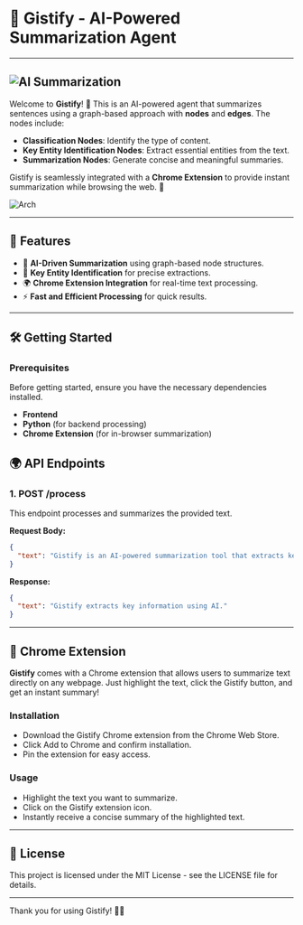 # 🧠 Gistify - AI-Powered Summarization Agent

---
![AI Summarization](https://media1.giphy.com/media/v1.Y2lkPTc5MGI3NjExYmZucHMxemNzZmx4enlsODNkaWI3OXZka3premczNzVtczN1bnA3ZCZlcD12MV9pbnRlcm5hbF9naWZfYnlfaWQmY3Q9Zw/qZN6uuN6AZuKQuRwJd/giphy.gif)
---

Welcome to **Gistify**! 🚀 This is an AI-powered agent that summarizes sentences using a graph-based approach with **nodes** and **edges**. The nodes include:

- **Classification Nodes**: Identify the type of content.
- **Key Entity Identification Nodes**: Extract essential entities from the text.
- **Summarization Nodes**: Generate concise and meaningful summaries.

Gistify is seamlessly integrated with a **Chrome Extension** to provide instant summarization while browsing the web. 🔗

![Arch](https://res.cloudinary.com/dmrnseuvd/image/upload/v1742875119/ARCH_p3xrse.webp)

---

## 🚀 Features
- 🧠 **AI-Driven Summarization** using graph-based node structures.
- 📌 **Key Entity Identification** for precise extractions.
- 🌍 **Chrome Extension Integration** for real-time text processing.
- ⚡ **Fast and Efficient Processing** for quick results.

---

## 🛠️ Getting Started

### Prerequisites
Before getting started, ensure you have the necessary dependencies installed.

- **Frontend** 
- **Python** (for backend processing)
- **Chrome Extension** (for in-browser summarization)

## 🌍 API Endpoints

### 1. **POST /process**
This endpoint processes and summarizes the provided text.

**Request Body:**
```json
{
  "text": "Gistify is an AI-powered summarization tool that extracts key information."
}
```
**Response:**
```json
{
  "text": "Gistify extracts key information using AI."
}
```
---

## 🔌 Chrome Extension

**Gistify** comes with a Chrome extension that allows users to summarize text directly on any webpage. Just highlight the text, click the Gistify button, and get an instant summary!

### Installation
- Download the Gistify Chrome extension from the Chrome Web Store.
- Click Add to Chrome and confirm installation.
- Pin the extension for easy access.

### Usage
- Highlight the text you want to summarize.
- Click on the Gistify extension icon.
- Instantly receive a concise summary of the highlighted text.

--- 

## 📄 License
This project is licensed under the MIT License - see the LICENSE file for details.

---

Thank you for using Gistify! 🚀🎉
